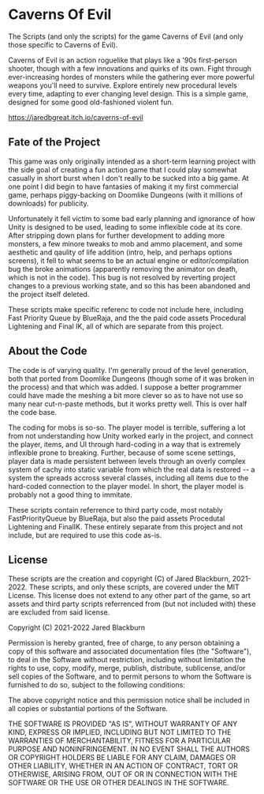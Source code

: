 # Caverns Of Evil
The Scripts (and only the scripts) for the game Caverns of Evil (and only those specific to Caverns of Evil).

Caverns of Evil is an action roguelike that plays like a '90s first-person shooter, though with a few innovations 
and quirks of its own.  Fight through ever-increasing hordes of monsters while the gathering ever more powerful 
weapons you'll need to survive.  Explore entirely new procedural levels every time, adapting to ever changing level 
design.  This is a simple game, designed for some good old-fashioned violent fun.

https://jaredbgreat.itch.io/caverns-of-evil

## Fate of the Project

This game was only originally intended as a short-term learning project with the side goal of creating a fun action 
game that I could play somewhat casually in short burst when I don't really to be sucked into a big game.  At one 
point I did begin to have fantasies of making it my first commercial game, perhaps piggy-backing on Doomlike Dungeons 
(with it millions of downloads) for publicity.

Unfortunately it fell victim to some bad early planning and ignorance of how Unity is designed to be used, leading to 
some inflexible code at its core.  After stripping down plans for further development to adding more monsters, a few 
minore tweaks to mob and ammo placement, and some aesthetic and qaulity of life addition (intro, help, and perhaps 
options screens), it fell to what seems to be an actual engine or editor/compilation bug the broke animations (apparently 
removing the animator on death, which is not in the code).  This bug is not resolved by reverting project changes to 
a previous working state, and so this has been abandoned and the project itself deleted.

These scripts make specific referenc to code not include here, including Fast Priority Queue by BlueRaja, and the 
the paid code assets Procedural Lightening and Final IK, all of which are separate from this project.

## About the Code

The code is of varying quality.  I'm generally proud of the level generation, both that ported from Doomlike Dungeons 
(though some of it was broken in the process) and that which was added.  I suppose a better programmer could have 
made the meshing a bit more clever so as to have not use so many near cut-n-paste methods, but it works pretty well. 
This is over half the code base.

The coding for mobs is so-so.  The player model is terrible, suffering a lot from not understanding how Unity worked 
early in the project, and connect the player, items, and UI through hard-coding in a way that is extremely inflexible 
prone to breaking.  Further, because of some scene settings, player data is made persistent between levels through 
an overly complex system of cachy into static variable from which the real data is restored -- a system the spreads 
accross several classes, including all items due to the hard-coded connection to the player model.  In short, the player 
model is probably not a good thing to immitate.

These scripts contain referrence to third party code, most notably FastPriorityQueue by BlueRaja, but also the paid 
assets Procedutal Lightening and FinalIK.  These entirely separate from this project and not include, but are required 
to use this code as-is.

## License

These scripts are the creation and copyright (C) of Jared Blackburn, 2021-2022.  These scripts, and only these scripts, 
are covered under the MIT License.  This license does not extend to any other part of the game, so art assets and 
third party scripts referrenced from (but not included with) these are excluded from said license.

Copyright (C) 2021-2022 Jared Blackburn

Permission is hereby granted, free of charge, to any person obtaining a copy of this software and associated documentation files 
(the "Software"), to deal in the Software without restriction, including without limitation the rights to use, copy, modify, merge, 
publish, distribute, sublicense, and/or sell copies of the Software, and to permit persons to whom the Software is furnished to do so, 
subject to the following conditions:

The above copyright notice and this permission notice shall be included in all copies or substantial portions of the Software.

THE SOFTWARE IS PROVIDED "AS IS", WITHOUT WARRANTY OF ANY KIND, EXPRESS OR IMPLIED, INCLUDING BUT NOT LIMITED TO THE WARRANTIES OF 
MERCHANTABILITY, FITNESS FOR A PARTICULAR PURPOSE AND NONINFRINGEMENT. IN NO EVENT SHALL THE AUTHORS OR COPYRIGHT HOLDERS BE LIABLE 
FOR ANY CLAIM, DAMAGES OR OTHER LIABILITY, WHETHER IN AN ACTION OF CONTRACT, TORT OR OTHERWISE, ARISING FROM, OUT OF OR IN CONNECTION 
WITH THE SOFTWARE OR THE USE OR OTHER DEALINGS IN THE SOFTWARE.

